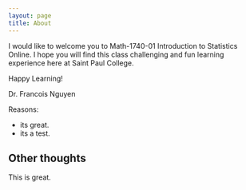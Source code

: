 ```yaml
---
layout: page
title: About
---
```


I would like to welcome you to Math-1740-01 Introduction to Statistics Online. I hope you will find this class challenging and fun learning experience here at Saint Paul College.

Happy Learning!

Dr. Francois Nguyen

Reasons:
- its great.
- its a test.

## Other thoughts

This is great.
